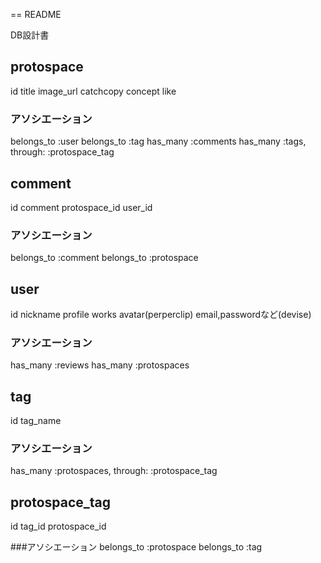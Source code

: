 == README

DB設計書

## protospace
  id
  title
  image_url
  catchcopy
  concept
  like

### アソシエーション
  belongs_to :user
  belongs_to :tag
  has_many :comments
  has_many :tags, through: :protospace_tag


## comment
  id
  comment
  protospace_id
  user_id

### アソシエーション
  belongs_to :comment
  belongs_to :protospace

## user
  id
  nickname
  profile
  works
  avatar(perperclip)
  email,passwordなど(devise)

### アソシエーション
  has_many :reviews
  has_many :protospaces

## tag
  id
  tag_name

### アソシエーション
  has_many :protospaces, through: :protospace_tag

## protospace_tag
  id
  tag_id
  protospace_id

###アソシエーション
  belongs_to :protospace
  belongs_to :tag